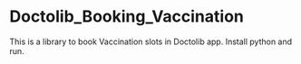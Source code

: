 # Doctolib_Booking_Vaccination
This is a library to book Vaccination slots in Doctolib app. Install python and run. 
